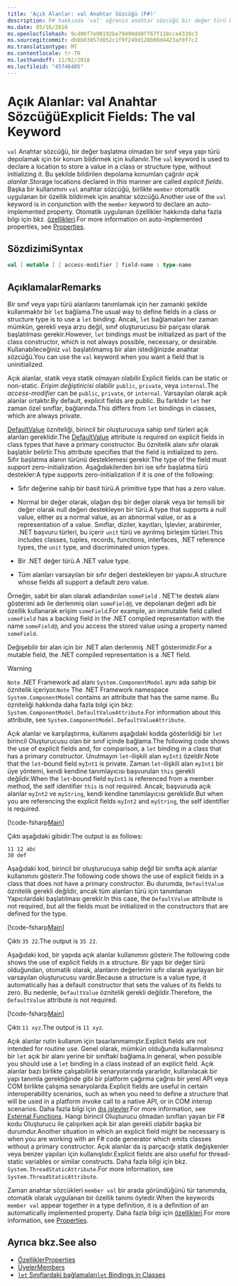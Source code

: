 ```yaml
---
title: 'Açık Alanlar: val Anahtar Sözcüğü (F#)'
description: F# hakkında 'val' öğrenin anahtar sözcüğü bir değer türü başlatma olmadan bir sınıf veya yapı türü depolamak için bir konum bildirmek için kullanılır.
ms.date: 05/16/2016
ms.openlocfilehash: 9cd06f7e90192be79490dd0ff67f118cce4339c3
ms.sourcegitcommit: db8b83057d052c1f9f249d128b08d4423af0f7c2
ms.translationtype: MT
ms.contentlocale: tr-TR
ms.lasthandoff: 11/02/2018
ms.locfileid: "45746405"
---
```

# <a name="explicit-fields-the-val-keyword"></a><span data-ttu-id="390f9-103">Açık Alanlar: val Anahtar Sözcüğü</span><span class="sxs-lookup"><span data-stu-id="390f9-103">Explicit Fields: The val Keyword</span></span>

<span data-ttu-id="390f9-104">`val` Anahtar sözcüğü, bir değer başlatma olmadan bir sınıf veya yapı türü depolamak için bir konum bildirmek için kullanılır.</span><span class="sxs-lookup"><span data-stu-id="390f9-104">The `val` keyword is used to declare a location to store a value in a class or structure type, without initializing it.</span></span> <span data-ttu-id="390f9-105">Bu şekilde bildirilen depolama konumları çağrılır *açık alanlar*.</span><span class="sxs-lookup"><span data-stu-id="390f9-105">Storage locations declared in this manner are called *explicit fields*.</span></span> <span data-ttu-id="390f9-106">Başka bir kullanımını `val` anahtar sözcüğü, birlikte `member` otomatik uygulanan bir özellik bildirmek için anahtar sözcüğü.</span><span class="sxs-lookup"><span data-stu-id="390f9-106">Another use of the `val` keyword is in conjunction with the `member` keyword to declare an auto-implemented property.</span></span> <span data-ttu-id="390f9-107">Otomatik uygulanan özellikler hakkında daha fazla bilgi için bkz. [özellikleri](properties.md).</span><span class="sxs-lookup"><span data-stu-id="390f9-107">For more information on auto-implemented properties, see [Properties](properties.md).</span></span>

## <a name="syntax"></a><span data-ttu-id="390f9-108">Sözdizimi</span><span class="sxs-lookup"><span data-stu-id="390f9-108">Syntax</span></span>

```fsharp
val [ mutable ] [ access-modifier ] field-name : type-name
```

## <a name="remarks"></a><span data-ttu-id="390f9-109">Açıklamalar</span><span class="sxs-lookup"><span data-stu-id="390f9-109">Remarks</span></span>

<span data-ttu-id="390f9-110">Bir sınıf veya yapı türü alanlarını tanımlamak için her zamanki şekilde kullanmaktır bir `let` bağlama.</span><span class="sxs-lookup"><span data-stu-id="390f9-110">The usual way to define fields in a class or structure type is to use a `let` binding.</span></span> <span data-ttu-id="390f9-111">Ancak, `let` bağlamaları her zaman mümkün, gerekli veya arzu değil, sınıf oluşturucusu bir parçası olarak başlatılması gerekir.</span><span class="sxs-lookup"><span data-stu-id="390f9-111">However, `let` bindings must be initialized as part of the class constructor, which is not always possible, necessary, or desirable.</span></span> <span data-ttu-id="390f9-112">Kullanabileceğiniz `val` başlatılmamış bir alan istediğinizde anahtar sözcüğü.</span><span class="sxs-lookup"><span data-stu-id="390f9-112">You can use the `val` keyword when you want a field that is uninitialized.</span></span>

<span data-ttu-id="390f9-113">Açık alanlar, statik veya statik olmayan olabilir.</span><span class="sxs-lookup"><span data-stu-id="390f9-113">Explicit fields can be static or non-static.</span></span> <span data-ttu-id="390f9-114">*Erişim değiştiricisi* olabilir `public`, `private`, veya `internal`.</span><span class="sxs-lookup"><span data-stu-id="390f9-114">The *access-modifier* can be `public`, `private`, or `internal`.</span></span> <span data-ttu-id="390f9-115">Varsayılan olarak açık alanlar ortaktır.</span><span class="sxs-lookup"><span data-stu-id="390f9-115">By default, explicit fields are public.</span></span> <span data-ttu-id="390f9-116">Bu farklıdır `let` her zaman özel sınıflar, bağlarında.</span><span class="sxs-lookup"><span data-stu-id="390f9-116">This differs from `let` bindings in classes, which are always private.</span></span>

<span data-ttu-id="390f9-117">[DefaultValue](https://msdn.microsoft.com/library/a3a3307b-8c05-441e-b109-245511614d58) özniteliği, birincil bir oluşturucuya sahip sınıf türleri açık alanları gereklidir.</span><span class="sxs-lookup"><span data-stu-id="390f9-117">The [DefaultValue](https://msdn.microsoft.com/library/a3a3307b-8c05-441e-b109-245511614d58) attribute is required on explicit fields in class types that have a primary constructor.</span></span> <span data-ttu-id="390f9-118">Bu öznitelik alanı sıfır olarak başlatılır belirtir.</span><span class="sxs-lookup"><span data-stu-id="390f9-118">This attribute specifies that the field is initialized to zero.</span></span> <span data-ttu-id="390f9-119">Sıfır başlatma alanın türünü desteklemesi gerekir.</span><span class="sxs-lookup"><span data-stu-id="390f9-119">The type of the field must support zero-initialization.</span></span> <span data-ttu-id="390f9-120">Aşağıdakilerden biri ise sıfır başlatma türü destekler:</span><span class="sxs-lookup"><span data-stu-id="390f9-120">A type supports zero-initialization if it is one of the following:</span></span>

- <span data-ttu-id="390f9-121">Sıfır değerine sahip bir basit türü.</span><span class="sxs-lookup"><span data-stu-id="390f9-121">A primitive type that has a zero value.</span></span>

- <span data-ttu-id="390f9-122">Normal bir değer olarak, olağan dışı bir değer olarak veya bir temsili bir değer olarak null değeri destekleyen bir türü.</span><span class="sxs-lookup"><span data-stu-id="390f9-122">A type that supports a null value, either as a normal value, as an abnormal value, or as a representation of a value.</span></span> <span data-ttu-id="390f9-123">Sınıflar, diziler, kayıtları, İşlevler, arabirimler, .NET başvuru türleri, bu içerir `unit` türü ve ayrılmış birleşim türleri.</span><span class="sxs-lookup"><span data-stu-id="390f9-123">This includes classes, tuples, records, functions, interfaces, .NET reference types, the `unit` type, and discriminated union types.</span></span>

- <span data-ttu-id="390f9-124">Bir .NET değer türü.</span><span class="sxs-lookup"><span data-stu-id="390f9-124">A .NET value type.</span></span>

- <span data-ttu-id="390f9-125">Tüm alanları varsayılan bir sıfır değeri destekleyen bir yapısı.</span><span class="sxs-lookup"><span data-stu-id="390f9-125">A structure whose fields all support a default zero value.</span></span>

<span data-ttu-id="390f9-126">Örneğin, sabit bir alan olarak adlandırılan `someField` . NET'te destek alanı gösterimi adı ile derlenmiş olan `someField@`, ve depolanan değeri adlı bir özellik kullanarak erişim `someField`.</span><span class="sxs-lookup"><span data-stu-id="390f9-126">For example, an immutable field called `someField` has a backing field in the .NET compiled representation with the name `someField@`, and you access the stored value using a property named `someField`.</span></span>

<span data-ttu-id="390f9-127">Değişebilir bir alan için bir .NET alan derlenmiş .NET gösterimidir.</span><span class="sxs-lookup"><span data-stu-id="390f9-127">For a mutable field, the .NET compiled representation is a .NET field.</span></span>

>[!WARNING]
<span data-ttu-id="390f9-128">`Note` .NET Framework ad alanı `System.ComponentModel` aynı ada sahip bir öznitelik içeriyor.</span><span class="sxs-lookup"><span data-stu-id="390f9-128">`Note` The .NET Framework namespace `System.ComponentModel` contains an attribute that has the same name.</span></span> <span data-ttu-id="390f9-129">Bu özniteliği hakkında daha fazla bilgi için bkz: `System.ComponentModel.DefaultValueAttribute`.</span><span class="sxs-lookup"><span data-stu-id="390f9-129">For information about this attribute, see `System.ComponentModel.DefaultValueAttribute`.</span></span>

<span data-ttu-id="390f9-130">Açık alanlar ve karşılaştırma, kullanımı aşağıdaki kodda gösterildiği bir `let` birincil Oluşturucusu olan bir sınıf içinde bağlama.</span><span class="sxs-lookup"><span data-stu-id="390f9-130">The following code shows the use of explicit fields and, for comparison, a `let` binding in a class that has a primary constructor.</span></span> <span data-ttu-id="390f9-131">Unutmayın `let`-ilişkili alan `myInt1` özeldir.</span><span class="sxs-lookup"><span data-stu-id="390f9-131">Note that the `let`-bound field `myInt1` is private.</span></span> <span data-ttu-id="390f9-132">Zaman `let`-ilişkili alan `myInt1` bir üye yöntemi, kendi kendine tanımlayıcısı başvurulan `this` gerekli değildir.</span><span class="sxs-lookup"><span data-stu-id="390f9-132">When the `let`-bound field `myInt1` is referenced from a member method, the self identifier `this` is not required.</span></span> <span data-ttu-id="390f9-133">Ancak, başvuruda açık alanlar `myInt2` ve `myString`, kendi kendine tanımlayıcısı gereklidir.</span><span class="sxs-lookup"><span data-stu-id="390f9-133">But when you are referencing the explicit fields `myInt2` and `myString`, the self identifier is required.</span></span>

[!code-fsharp[Main](../../../../samples/snippets/fsharp/lang-ref-2/snippet6701.fs)]

<span data-ttu-id="390f9-134">Çıktı aşağıdaki gibidir:</span><span class="sxs-lookup"><span data-stu-id="390f9-134">The output is as follows:</span></span>

```
11 12 abc
30 def
```

<span data-ttu-id="390f9-135">Aşağıdaki kod, birincil bir oluşturucuya sahip değil bir sınıfta açık alanlar kullanımını gösterir.</span><span class="sxs-lookup"><span data-stu-id="390f9-135">The following code shows the use of explicit fields in a class that does not have a primary constructor.</span></span> <span data-ttu-id="390f9-136">Bu durumda, `DefaultValue` öznitelik gerekli değildir, ancak tüm alanları türü için tanımlanan Yapıcılardaki başlatılması gerekir.</span><span class="sxs-lookup"><span data-stu-id="390f9-136">In this case, the `DefaultValue` attribute is not required, but all the fields must be initialized in the constructors that are defined for the type.</span></span>

[!code-fsharp[Main](../../../../samples/snippets/fsharp/lang-ref-2/snippet6702.fs)]

<span data-ttu-id="390f9-137">Çıktı `35 22`.</span><span class="sxs-lookup"><span data-stu-id="390f9-137">The output is `35 22`.</span></span>

<span data-ttu-id="390f9-138">Aşağıdaki kod, bir yapıda açık alanlar kullanımını gösterir.</span><span class="sxs-lookup"><span data-stu-id="390f9-138">The following code shows the use of explicit fields in a structure.</span></span> <span data-ttu-id="390f9-139">Bir yapı bir değer türü olduğundan, otomatik olarak, alanların değerlerini sıfır olarak ayarlayan bir varsayılan oluşturucusu vardır.</span><span class="sxs-lookup"><span data-stu-id="390f9-139">Because a structure is a value type, it automatically has a default constructor that sets the values of its fields to zero.</span></span> <span data-ttu-id="390f9-140">Bu nedenle, `DefaultValue` öznitelik gerekli değildir.</span><span class="sxs-lookup"><span data-stu-id="390f9-140">Therefore, the `DefaultValue` attribute is not required.</span></span>

[!code-fsharp[Main](../../../../samples/snippets/fsharp/lang-ref-2/snippet6703.fs)]

<span data-ttu-id="390f9-141">Çıktı `11 xyz`.</span><span class="sxs-lookup"><span data-stu-id="390f9-141">The output is `11 xyz`.</span></span>

<span data-ttu-id="390f9-142">Açık alanlar rutin kullanım için tasarlanmamıştır.</span><span class="sxs-lookup"><span data-stu-id="390f9-142">Explicit fields are not intended for routine use.</span></span> <span data-ttu-id="390f9-143">Genel olarak, mümkün olduğunda kullanmalısınız bir `let` açık bir alanı yerine bir sınıftaki bağlama.</span><span class="sxs-lookup"><span data-stu-id="390f9-143">In general, when possible you should use a `let` binding in a class instead of an explicit field.</span></span> <span data-ttu-id="390f9-144">Açık alanlar bazı birlikte çalışabilirlik senaryolarında yararlıdır, kullanılacak bir yapı tanımla gerektiğinde gibi bir platform çağırma çağrısı bir yerel API veya COM birlikte çalışma senaryolarda.</span><span class="sxs-lookup"><span data-stu-id="390f9-144">Explicit fields are useful in certain interoperability scenarios, such as when you need to define a structure that will be used in a platform invoke call to a native API, or in COM interop scenarios.</span></span> <span data-ttu-id="390f9-145">Daha fazla bilgi için [dış işlevler](../functions/external-functions.md).</span><span class="sxs-lookup"><span data-stu-id="390f9-145">For more information, see [External Functions](../functions/external-functions.md).</span></span> <span data-ttu-id="390f9-146">Hangi birincil Oluşturucu olmadan sınıfları yayan bir F# kodu Oluşturucu ile çalışırken açık bir alan gerekli olabilir başka bir durumdur.</span><span class="sxs-lookup"><span data-stu-id="390f9-146">Another situation in which an explicit field might be necessary is when you are working with an F# code generator which emits classes without a primary constructor.</span></span> <span data-ttu-id="390f9-147">Açık alanlar da iş parçacığı statik değişkenler veya benzer yapıları için kullanışlıdır.</span><span class="sxs-lookup"><span data-stu-id="390f9-147">Explicit fields are also useful for thread-static variables or similar constructs.</span></span> <span data-ttu-id="390f9-148">Daha fazla bilgi için bkz. `System.ThreadStaticAttribute`.</span><span class="sxs-lookup"><span data-stu-id="390f9-148">For more information, see `System.ThreadStaticAttribute`.</span></span>

<span data-ttu-id="390f9-149">Zaman anahtar sözcükleri `member val` bir arada göründüğünü tür tanımında, otomatik olarak uygulanan bir özellik tanımı öyledir.</span><span class="sxs-lookup"><span data-stu-id="390f9-149">When the keywords `member val` appear together in a type definition, it is a definition of an automatically implemented property.</span></span> <span data-ttu-id="390f9-150">Daha fazla bilgi için [özellikleri](properties.md).</span><span class="sxs-lookup"><span data-stu-id="390f9-150">For more information, see [Properties](properties.md).</span></span>

## <a name="see-also"></a><span data-ttu-id="390f9-151">Ayrıca bkz.</span><span class="sxs-lookup"><span data-stu-id="390f9-151">See also</span></span>

- [<span data-ttu-id="390f9-152">Özellikler</span><span class="sxs-lookup"><span data-stu-id="390f9-152">Properties</span></span>](properties.md)
- [<span data-ttu-id="390f9-153">Üyeler</span><span class="sxs-lookup"><span data-stu-id="390f9-153">Members</span></span>](index.md)
- [<span data-ttu-id="390f9-154">`let` Sınıflardaki bağlamaları</span><span class="sxs-lookup"><span data-stu-id="390f9-154">`let` Bindings in Classes</span></span>](let-bindings-in-classes.md)
